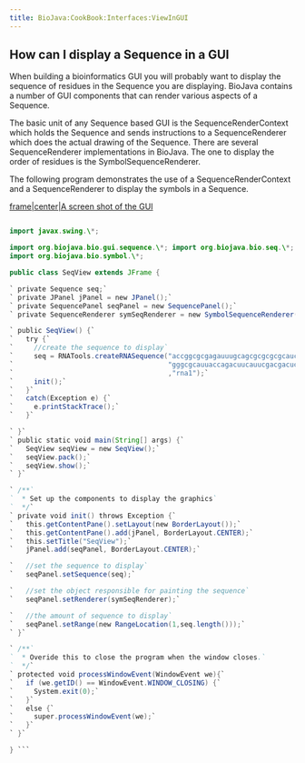 ```yaml
---
title: BioJava:CookBook:Interfaces:ViewInGUI
---
```


How can I display a Sequence in a GUI
-------------------------------------

When building a bioinformatics GUI you will probably want to display the
sequence of residues in the Sequence you are displaying. BioJava
contains a number of GUI components that can render various aspects of a
Sequence.

The basic unit of any Sequence based GUI is the SequenceRenderContext
which holds the Sequence and sends instructions to a SequenceRenderer
which does the actual drawing of the Sequence. There are several
SequenceRenderer implementations in BioJava. The one to display the
order of residues is the SymbolSequenceRenderer.

The following program demonstrates the use of a SequenceRenderContext
and a SequenceRenderer to display the symbols in a Sequence.

[frame|center|A screen shot of the GUI](image:Seqview.jpg "wikilink")

```java import java.awt.\*; import java.awt.event.\*;

import javax.swing.\*;

import org.biojava.bio.gui.sequence.\*; import org.biojava.bio.seq.\*;
import org.biojava.bio.symbol.\*;

public class SeqView extends JFrame {

` private Sequence seq;`  
` private JPanel jPanel = new JPanel();`  
` private SequencePanel seqPanel = new SequencePanel();`  
` private SequenceRenderer symSeqRenderer = new SymbolSequenceRenderer();`

` public SeqView() {`  
`   try {`  
`     //create the sequence to display`  
`     seq = RNATools.createRNASequence("accggcgcgagauuugcagcgcgcgcgcaucgcg"+`  
`                                      "gggcgcauuaccagacuucauucgacgacucagc"`  
`                                      ,"rna1");`  
`     init();`  
`   }`  
`   catch(Exception e) {`  
`     e.printStackTrace();`  
`   }`

` }`  
` public static void main(String[] args) {`  
`   SeqView seqView = new SeqView();`  
`   seqView.pack();`  
`   seqView.show();`  
` }`

` /**`  
`  * Set up the components to display the graphics`  
`  */`  
` private void init() throws Exception {`  
`   this.getContentPane().setLayout(new BorderLayout());`  
`   this.getContentPane().add(jPanel, BorderLayout.CENTER);`  
`   this.setTitle("SeqView");`  
`   jPanel.add(seqPanel, BorderLayout.CENTER);`

`   //set the sequence to display`  
`   seqPanel.setSequence(seq);`

`   //set the object responsible for painting the sequence`  
`   seqPanel.setRenderer(symSeqRenderer);`

`   //the amount of sequence to display`  
`   seqPanel.setRange(new RangeLocation(1,seq.length()));`  
` }`

` /**`  
`  * Overide this to close the program when the window closes.`  
`  */`  
` protected void processWindowEvent(WindowEvent we){`  
`   if (we.getID() == WindowEvent.WINDOW_CLOSING) {`  
`     System.exit(0);`  
`   }`  
`   else {`  
`     super.processWindowEvent(we);`  
`   }`  
` }`

} ```
